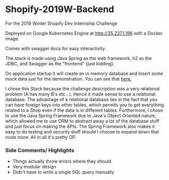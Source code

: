 # Shopify-2019W-Backend
For the 2019 Winter Shopify Dev Internship Challenge


Deployed on Google Kubernetes Engine at http://35.237.1.196 with a Docker image.

Comes with swagger docs for easy interactivity.

The stack is made using Java Spring as the web framework, h2 as the JDBC, and Swagger as the "frontend" (just kidding).

On application startup it will create an in memory database and insert some mock data just for the demonstration.
You can see that [here.](https://github.com/Novacer/Shopify-2019W-Backend/blob/master/src/main/resources/data.sql)

I chose this Stack because the challenge description was a very relational problem (A has many B's etc...). Hence it made sense to use a relational database. The advantage of a relational database lies in the fact that you can have foreign keys into other tables, which permits you to get everything related to a Shop even if the data is in different tables. Furthermore, I chose to use the Java Spring Framework due to Java's Object Oriented nature, which allowed me to use ORM to abstract away a lot of the database stuff and just focus on making the APIs. The Spring Framework also makes it easy to do testing and security stuff should I choose to expand down that route more. All in all it's pretty OP.


### Side Comments/ Highlights
- Things actually throw errors where they should
- Very modular design
- Didn't have to write a single SQL query manually

